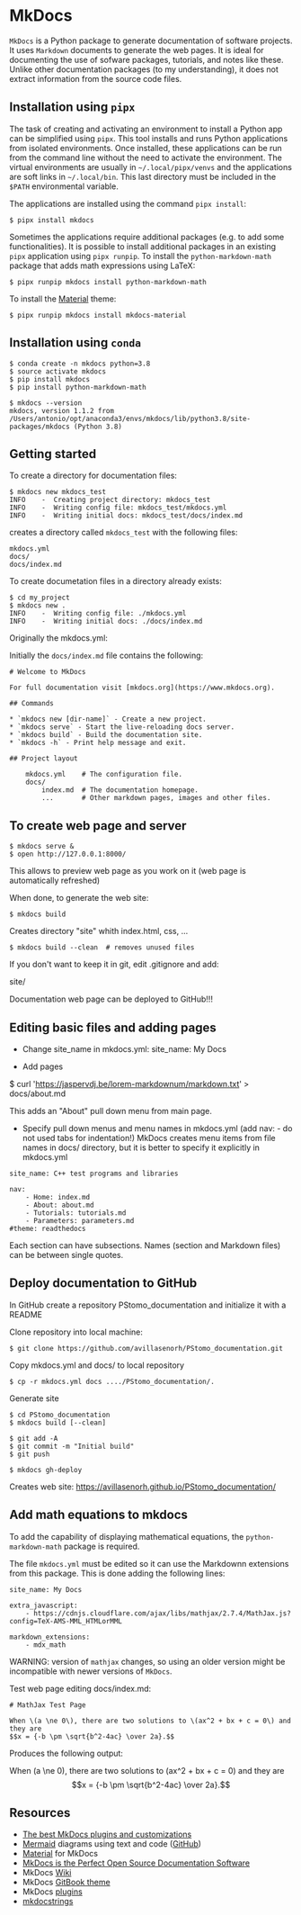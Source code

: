 # MkDocs

`MkDocs` is a Python package to generate documentation of software projects. It uses `Markdown`
documents to generate the web pages. It is ideal for documenting the use of sofware packages,
tutorials, and notes like these. Unlike other documentation packages (to my understanding), it
does not extract information from the source code files.

## Installation using `pipx`

The task of creating and activating an environment to install a Python app can be simplified using
`pipx`. This tool installs and runs Python applications from isolated environments. Once installed,
these applications can be run from the command line without the need to activate the environment.
The virtual environments are usually in `~/.local/pipx/venvs` and the applications are soft links
in `~/.local/bin`. This last directory must be included in the `$PATH` environmental variable.

The applications are installed using the command `pipx install`:

    $ pipx install mkdocs

Sometimes the applications require additional packages (e.g. to add some functionalities). It is 
possible to install additional packages in an existing `pipx` application using `pipx runpip`.
To install the `python-markdown-math` package that adds math expressions using LaTeX:

    $ pipx runpip mkdocs install python-markdown-math

To install the [Material](https://squidfunk.github.io/mkdocs-material/) theme:

    $ pipx runpip mkdocs install mkdocs-material

## Installation using `conda`

    $ conda create -n mkdocs python=3.8
    $ source activate mkdocs
    $ pip install mkdocs
    $ pip install python-markdown-math

    $ mkdocs --version
    mkdocs, version 1.1.2 from /Users/antonio/opt/anaconda3/envs/mkdocs/lib/python3.8/site-packages/mkdocs (Python 3.8)


## Getting started

To create a directory for documentation files:

    $ mkdocs new mkdocs_test
    INFO    -  Creating project directory: mkdocs_test
    INFO    -  Writing config file: mkdocs_test/mkdocs.yml
    INFO    -  Writing initial docs: mkdocs_test/docs/index.md

creates a directory called `mkdocs_test` with the following files:

    mkdocs.yml
    docs/
    docs/index.md

To create documetation files in a directory already exists:

    $ cd my_project
    $ mkdocs new .
    INFO    -  Writing config file: ./mkdocs.yml
    INFO    -  Writing initial docs: ./docs/index.md


Originally the 
mkdocs.yml:

Initially the `docs/index.md` file contains the following:
```
# Welcome to MkDocs

For full documentation visit [mkdocs.org](https://www.mkdocs.org).

## Commands

* `mkdocs new [dir-name]` - Create a new project.
* `mkdocs serve` - Start the live-reloading docs server.
* `mkdocs build` - Build the documentation site.
* `mkdocs -h` - Print help message and exit.

## Project layout

    mkdocs.yml    # The configuration file.
    docs/
        index.md  # The documentation homepage.
        ...       # Other markdown pages, images and other files.
```

## To create web page and server

    $ mkdocs serve &
    $ open http://127.0.0.1:8000/

This allows to preview web page as you work on it (web page is automatically refreshed)

When done, to generate the web site:

    $ mkdocs build  

Creates directory "site" whith index.html, css, ...

    $ mkdocs build --clean  # removes unused files

If you don't want to keep it in git, edit .gitignore and add:

site/

Documentation web page can be deployed to GitHub!!!

## Editing basic files and adding pages

- Change site_name in mkdocs.yml:
site_name: My Docs


- Add pages

$ curl 'https://jaspervdj.be/lorem-markdownum/markdown.txt' > docs/about.md

This adds an "About" pull down menu from main page.


- Specify pull down menus and menu names in mkdocs.yml (add nav: - do not used tabs for indentation!)
  MkDocs creates menu items from file names in docs/ directory, but it is better to specify it explicitly
  in mkdocs.yml

```
site_name: C++ test programs and libraries

nav:
    - Home: index.md
    - About: about.md
    - Tutorials: tutorials.md
    - Parameters: parameters.md
#theme: readthedocs
```

Each section can have subsections.
Names (section and Markdown files) can be between single quotes.

## Deploy documentation to GitHub

In GitHub create a repository PStomo_documentation and initialize it with a README

Clone repository into local machine:

    $ git clone https://github.com/avillasenorh/PStomo_documentation.git

Copy mkdocs.yml and docs/ to local repository

    $ cp -r mkdocs.yml docs ..../PStomo_documentation/.

Generate site

    $ cd PStomo_documentation
    $ mkdocs build [--clean]

    $ git add -A
    $ git commit -m "Initial build"
    $ git push

    $ mkdocs gh-deploy

Creates web site: https://avillasenorh.github.io/PStomo_documentation/



## Add math equations to mkdocs

To add the capability of displaying mathematical equations, the `python-markdown-math`
package is required.

The file `mkdocs.yml` must be edited so it can use the Markdownn extensions from this
package. This is done adding the following lines:

```
site_name: My Docs

extra_javascript:
    - https://cdnjs.cloudflare.com/ajax/libs/mathjax/2.7.4/MathJax.js?config=TeX-AMS-MML_HTMLorMML

markdown_extensions:
    - mdx_math
```
WARNING: version of `mathjax` changes, so using an older version might be incompatible
with newer versions of `MkDocs`.

Test web page editing docs/index.md:

```
# MathJax Test Page

When \(a \ne 0\), there are two solutions to \(ax^2 + bx + c = 0\) and they are
$$x = {-b \pm \sqrt{b^2-4ac} \over 2a}.$$
```
Produces the following output:

When \(a \ne 0\), there are two solutions to \(ax^2 + bx + c = 0\) and they are
$$x = {-b \pm \sqrt{b^2-4ac} \over 2a}.$$

## Resources

- [The best MkDocs plugins and customizations](https://chrieke.medium.com/the-best-mkdocs-plugins-and-customizations-fc820eb19759)
- [Mermaid](https://mermaid-js.github.io/mermaid/#/) diagrams using text and code
  ([GitHub](https://github.com/mermaid-js/mermaid))
- [Material](https://squidfunk.github.io/mkdocs-material/) for MkDocs
- [MkDocs is the Perfect Open Source Documentation Software](https://fosspost.org/mkdocs-perfect-open-source-documentation-software/)
- MkDocs [Wiki](https://github.com/mkdocs/mkdocs/wiki)
- MkDocs [GitBook theme](https://gitlab.com/lramage/mkdocs-gitbook-theme)
- MkDocs [plugins](https://github.com/mkdocs/mkdocs/wiki/MkDocs-Plugins)
- [mkdocstrings](https://github.com/mkdocstrings/mkdocstrings)

